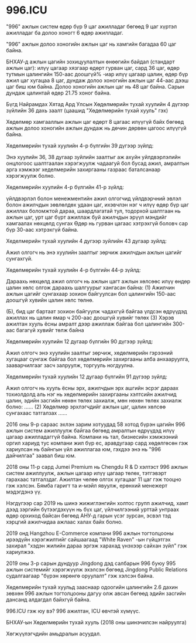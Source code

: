 996.ICU
===

"996" ажлын систем өдөр бүр 9 цаг ажилладаг бөгөөд 9 цаг хүртэл ажилладаг ба долоо хоногт 6 өдөр ажилладаг.

"996" ажлын долоо хоногийн ажлын цаг нь хамгийн багадаа 60 цаг байна.

БНХАУ-д ажлын цагийн зохицуулалтын өнөөгийн байдал (стандарт ажлын цаг):
илүү цагаар хязгаар өдөрт гурван цаг, сард 36 цаг, өдөр тутмын цалингийн 150-аас доошгүй% -иар илүү цагаар цалин, өдөр бүр ажил цаг хугацаа 8 цаг, дундаж долоо хоногийн ажлын цаг 44-аас дээш цаг биш юм байна. Долоо хоногийн ажлын цаг нь 48 цаг байна. Сарын дундаж цалинтай өдөр 21.75 хоног байна.

Бүгд Найрамдах Хятад Ард ​​Улсын Хөдөлмөрийн тухай хуулийн 4 дүгээр зүйлийн 36 дахь заалт (цаашид "Хөдөлмөрийн тухай хууль" гэх)

Хөдөлмөр хамгааллын ажлын цаг өдөрт 8 цагаас илүүгүй байх бөгөөд ажлын долоо хоногийн ажлын дундаж нь дөчин дөрвөн цагоос илүүгүй байна.

Хөдөлмөрийн тухай хуулийн 4-р бүлгийн 39 дүгээр зүйлд:

Энэ хуулийн 36, 38 дугаар зуйлийн заалтыг аж ахуйн уйлдвэрлэлийн онцлогоос шалтгаалан хэрэгжуулж чадаагуй бол бусад ажил, амралтын арга хэмжээг хеделмерийн захиргааны газраас баталсанаар хэрэгжуулж болно.

Хөдөлмөрийн хуулийн 4-р бүлгийн 41-р зүйлд:

үйлдвэрлэл болон менежментийн ажил олгогчид үйлдвэрчний эвлэл болон ажилчдын зөвлөлдөх удаан цаг, ихэвчлэн нэг ч илүү өдөр бүр цаг ажиллах боломжтой дараа, шаардлагатай тул, тодорхой шалтгаан нь ажлын цаг, урт цаг бүрт ажиллаж буй ажилчдын эрүүл мэндийг хамгаалах нөхцөлд сунгах Өдөр нь гурван цагаас хэтрэхгүй боловч сар бүр 30-аас хэтрэхгүй байна.

Хеделмерийн тухай хуулийн 4 дугээр зуйлийн 43 дугаар зуйлд:

Ажил олгогч нь энэ хуулийн заалтыг зөрчиж ажилчдын ажлын цагийг сунгахгүй.

Хөдөлмөрийн тухай хуулийн 4-р бүлгийн 44-р зүйлд:

Дараахь нөхцөлд ажил олгогч нь ажлын цагт ажлын хөлсөөс илүү өндөр цалин хөлс олгож дараахь шалгуурыг хангасан байна:
(1) Ажилчин ажлын цагийг сунгахаар зохион байгуулсан бол цалингийн 150-аас доошгүй хувийн цалин хөлс төлнө.

(Б), бид цаг бартаат зохион байгуулж чадахгүй байгаа үлдсэн өдрүүдэд ажиллах нь цалин ямар ч 200-аас доошгүй хувийг төлөх
(3) Хэрэв ажилтан хууль ёсны амралт дээр ажиллаж байгаа бол цалингийн 300-аас багагүй хувийг төлж байна

Хөдөлмөрийн хуулийн 12 дугаар бүлгийн 90 дүгээр зүйлд:

Ажил олгогч энэ хуулийн заалтыг зөрчиж, хөдөлмөрийн гэрээний хугацааг сунгаж байгаа бол хөдөлмөрийн захиргааны алба анхааруулга, зааварчилгааг засч залруулж, торгууль ногдуулна.

Хөдөлмөрийн тухай хуулийн 12 дугаар бүлгийн 91 дүгээр зүйлд:

Ажил олгогч нь хууль ёсны эрх, ажилчдын эрх ашгийн эсрэг дараах тохиолдолд аль нэг нь хөдөлмөрийн захиргааны хэлтсийн ажилчид цалин, эдийн засгийн нөхөн төлөх захиалж, мөн нөхөн төлөх захиалж болно:
......
(2) Хөдөлмөр эрхлэгчдийг ажлын цаг, цалин хөлсөө сунгахаас татгалзах
......

2016 оны 9-р сараас эхлэн зарим хотуудад 58 хотод бүрэн цагийн 996 ажлын систем ажиллуулж байгаа бөгөөд амралтын өдрүүдэд илүү цагаар ажилладаггүй байна. Компани нь тал, бизнесийн хэмжээний оргил хариуд тус компани жил бүр ес, аравдугаар сард хөдөлгөсөн гэж хариулсан нь байнгын үйл ажиллагаа юм, гэхдээ энэ нь "996 дайчилгаа" заавал биш юм.

2018 оны 11-р сард Jumei Premium нь Chengdu R & D хэлтэст 996 ажлын систем ажиллуулж, ажлын цагаар илүү цагаар төлөх, тэтгэвэрт гарахаас татгалздаг. Ажилтан чөлөө олгох хугацааг 11 цаг гэж тооцно гэж хэлсэн. Бямба гаригт та и-мэйл явуулж, ерөнхий менежерт мэдэгдэнэ үү.

Нэгдүгээр сар 2019 нь шинэ жижиглэнгийн холтос групп ажилчид, хамт дээд зэргийн бүтээгдэхүүн нь бүх цаг, үйлчилгээний урттай унтраах өдөр орхиход байсан бөгөөд АНУ-д гарын үсэг зурсан, эсвэл тэд хэрцгий ажилчидаа ажлаас халах байх болно.

2019 онд Hangzhou E-Commerce компани 996 ажлын тогтолцооны ирээдүйн хэрэгжилтийг сайшаагаад "White Raven" -ын гүйцэтгэх захирал "хэдэн жилийн дараа эргэж харахад үнэхээр сайхан зүйл" гэж хариулжээ.

2019 оны 3-р сарын дундуур Jingdong дэд салбарын 996 буюу 995 ажлын системийг хэрэгжүүлж эхэлсэн бөгөөд Jingdong Public Relations судалгаагаар "бүрэн хөрөнгө оруулалт" гэж хэлсэн байна.

Хөдөлмөрийн тухай хуульд зааснаар одоогийн цалингийн 2.6 дахин зөвхөн 996 ажлын тогтолцооны дагуу олж авсан бөгөөд эдийн засгийн дансанд алдагдал байхгүй байна.

996.ICU гэж юу вэ? 996 ажилтан, ICU өвчтэй хүмүүс.

БНХАУ-ын Хөдөлмөрийн тухай хууль (2018 оны шинэчилсэн найруулга)

Хөгжүүлэгчдийн амьдралын асуудал.
